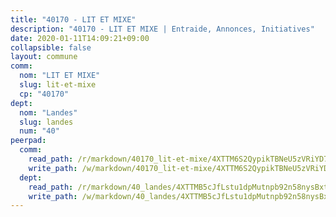 ```yaml
---
title: "40170 - LIT ET MIXE"
description: "40170 - LIT ET MIXE | Entraide, Annonces, Initiatives"
date: 2020-01-11T14:09:21+09:00
collapsible: false
layout: commune
comm:
  nom: "LIT ET MIXE"
  slug: lit-et-mixe
  cp: "40170"
dept:
  nom: "Landes"
  slug: landes
  num: "40"
peerpad:
  comm:
    read_path: /r/markdown/40170_lit-et-mixe/4XTTM6S2QypikTBNeU5zVRiYD74ofzU3C9heNmMmjisjTrQeW
    write_path: /w/markdown/40170_lit-et-mixe/4XTTM6S2QypikTBNeU5zVRiYD74ofzU3C9heNmMmjisjTrQeW-K3TgTrHkFDvhybZqjgh2FqcVwPTwyecYwCGNGca9jeSKvvmTMVVh4C68ereNQ93Qcr7F2L4PZvo5brBvyGB1WxKDz5TRi5G4grgNYqFyQBzcX2u6ZXAgFUmWTsWwFqMFuQ48p3Rc
  dept:
    read_path: /r/markdown/40_landes/4XTTMB5cJfLstu1dpMutnpb92n58nysBxt2LvNHp8iFa2he7h
    write_path: /w/markdown/40_landes/4XTTMB5cJfLstu1dpMutnpb92n58nysBxt2LvNHp8iFa2he7h-K3TgUvrqNj5GqBsxRXbDQxXTucun7uHSVZWT5C8CgQNaESTTE4cfR63JCubPGiKkKruc9dwpRJsb8aWPbJoGCdC5JVr33cPSqpb1rkjpoPrBPEdrj3zMya2yHWSYgr5GG1nyDstK
---
```


